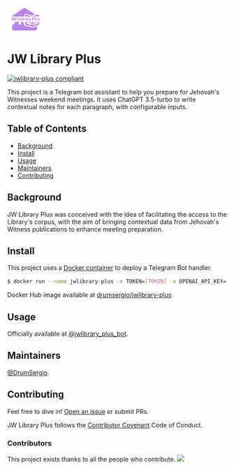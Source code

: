 ![img](https://github.com/DrumSergio/jwlibrary-plus/blob/main/extra/logo.jpg?raw=true)
# JW Library Plus

[![jwlibrary-plus compliant](https://img.shields.io/github/license/DrumSergio/jwlibrary-plus)](https://github.com/DrumSergio/jwlibrary-plus/blob/main/LICENSE)

This project is a Telegram bot assistant to help you prepare for Jehovah's Witnesses weekend meetings. It uses ChatGPT 3.5-turbo to write contextual notes for each paragraph, with configurable inputs.

## Table of Contents

- [Background](#background)
- [Install](#install)
- [Usage](#usage)
- [Maintainers](#maintainers)
- [Contributing](#contributing)

## Background

JW Library Plus was conceived with the idea of facilitating the access to the Library's corpus, with the aim of bringing contextual data from Jehovah's Witness publications to enhance meeting preparation.

## Install

This project uses a [Docker container](https://hub.docker.com/repository/docker/drumsergio/jwlibrary-plu) to deploy a Telegram Bot handler.

```sh
$ docker run --name jwlibrary-plus -e TOKEN=[TOKEN] -e OPENAI_API_KEY=[KEY] drumsergio/jwlibrary-plus
```

Docker Hub image available at [drumsergio/jwlibrary-plus](https://hub.docker.com/repository/docker/drumsergio/jw-library-plus/general).

## Usage

Officially available at [@jwlibrary_plus_bot](https://t.me/jwlibrary_plus_bot).

## Maintainers

[@DrumSergio](https://github.com/DrumSergio).

## Contributing

Feel free to dive in! [Open an issue](https://github.com/DrumSergio/jwlibrary-plus/issues/new) or submit PRs.

JW Library Plus follows the [Contributor Covenant](http://contributor-covenant.org/version/2/1/) Code of Conduct.

### Contributors

This project exists thanks to all the people who contribute. 
<a href="https://github.com/DrumSergio/jwlibrary-plus/graphs/contributors"><img src="https://opencollective.com/jwlibrary-plus/contributors.svg?width=890&button=false" /></a>


